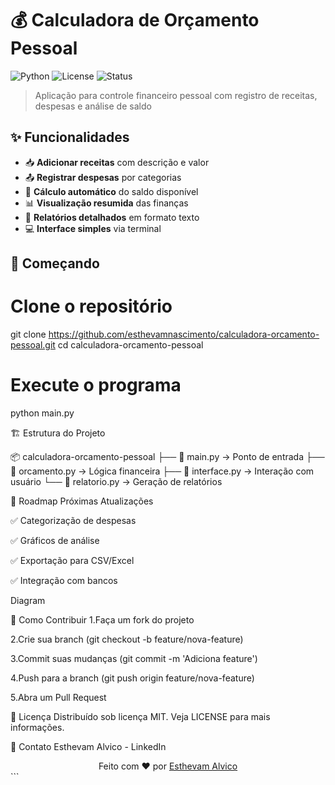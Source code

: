 # 💰 Calculadora de Orçamento Pessoal

![Python](https://img.shields.io/badge/python-3.8+-blue?logo=python&logoColor=white)
![License](https://img.shields.io/badge/license-MIT-green)
![Status](https://img.shields.io/badge/status-stable-brightgreen)

> Aplicação para controle financeiro pessoal com registro de receitas, despesas e análise de saldo

## ✨ Funcionalidades

- 📥 **Adicionar receitas** com descrição e valor
- 📤 **Registrar despesas** por categorias
- 🧮 **Cálculo automático** do saldo disponível
- 📊 **Visualização resumida** das finanças
- 📄 **Relatórios detalhados** em formato texto
- 💻 **Interface simples** via terminal

## 🚀 Começando

# Clone o repositório
git clone https://github.com/esthevamnascimento/calculadora-orcamento-pessoal.git
cd calculadora-orcamento-pessoal

# Execute o programa
python main.py

🏗️ Estrutura do Projeto

📦 calculadora-orcamento-pessoal
├── 📜 main.py          → Ponto de entrada
├── 📜 orcamento.py     → Lógica financeira
├── 📜 interface.py     → Interação com usuário
└── 📜 relatorio.py     → Geração de relatórios


🔮 Roadmap
Próximas Atualizações

✅ Categorização de despesas

✅ Gráficos de análise

✅ Exportação para CSV/Excel

✅ Integração com bancos

Diagram

🤝 Como Contribuir
1.Faça um fork do projeto

2.Crie sua branch (git checkout -b feature/nova-feature)

3.Commit suas mudanças (git commit -m 'Adiciona feature')

4.Push para a branch (git push origin feature/nova-feature)

5.Abra um Pull Request

📄 Licença
Distribuído sob licença MIT. Veja LICENSE para mais informações.

📧 Contato
Esthevam Alvico - LinkedIn

<div align="center"> Feito com ❤️ por <a href="https://github.com/esthevamnascimento">Esthevam Alvico</a> </div> ```
